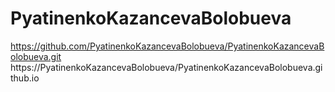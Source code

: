 # PyatinenkoKazancevaBolobueva
https://github.com/PyatinenkoKazancevaBolobueva/PyatinenkoKazancevaBolobueva.git
https://PyatinenkoKazancevaBolobueva/PyatinenkoKazancevaBolobueva.github.io
